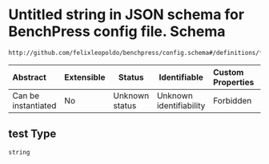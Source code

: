 # Untitled string in JSON schema for BenchPress config file. Schema

```txt
http://github.com/felixleopoldo/benchpress/config.schema#/definitions/fci/properties/test
```




| Abstract            | Extensible | Status         | Identifiable            | Custom Properties | Additional Properties | Access Restrictions | Defined In                                                               |
| :------------------ | ---------- | -------------- | ----------------------- | :---------------- | --------------------- | ------------------- | ------------------------------------------------------------------------ |
| Can be instantiated | No         | Unknown status | Unknown identifiability | Forbidden         | Allowed               | none                | [config.schema.json\*](../out/config.schema.json "open original schema") |

## test Type

`string`
